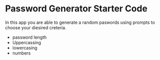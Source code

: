 # Password Generator Starter Code
 In this app you are able to generate a random paswords using prompts to choose your diesired creteria.
 - password length
 - Uppercassing
 - lowercasing
 - numbers
